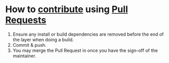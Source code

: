 # How to [contribute](CONTRIBUTING.md) using [Pull Requests](https://help.github.com/articles/about-pull-requests/)

1. Ensure any install or build dependencies are removed before the end of the layer when doing a
   build.
3. Commit & push.
2. You may merge the Pull Request in once you have the sign-off of the maintainer.
